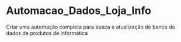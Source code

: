 # Automacao_Dados_Loja_Info
 Criar uma automação completa para busca e atualização de banco de dados de produtos de informática 
